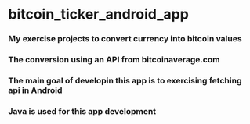 # bitcoin_ticker_android_app
### My exercise projects to convert currency into bitcoin values
### The conversion using an API from bitcoinaverage.com
### The main goal of developin this app is to exercising fetching api in Android
### Java is used for this app development
